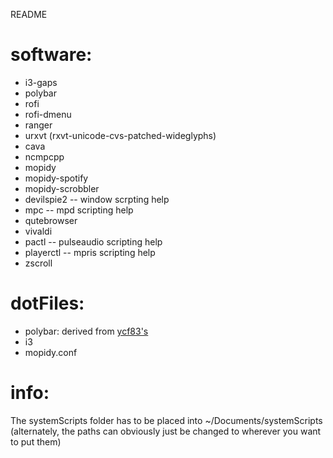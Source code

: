 README

# software: 

* i3-gaps
* polybar
* rofi
* rofi-dmenu
* ranger
* urxvt (rxvt-unicode-cvs-patched-wideglyphs)
* cava
* ncmpcpp
* mopidy
* mopidy-spotify
* mopidy-scrobbler
* devilspie2 -- window scrpting help
* mpc -- mpd scripting help
* qutebrowser
* vivaldi
* pactl -- pulseaudio scripting help
* playerctl -- mpris scripting help
* zscroll

# dotFiles:
* polybar: derived from [ycf83's](https://github.com/ycf83/dotfile)
* i3
* mopidy.conf

# info:

The systemScripts folder has to be placed into ~/Documents/systemScripts (alternately, the paths can obviously just be changed to wherever you want to put them)
